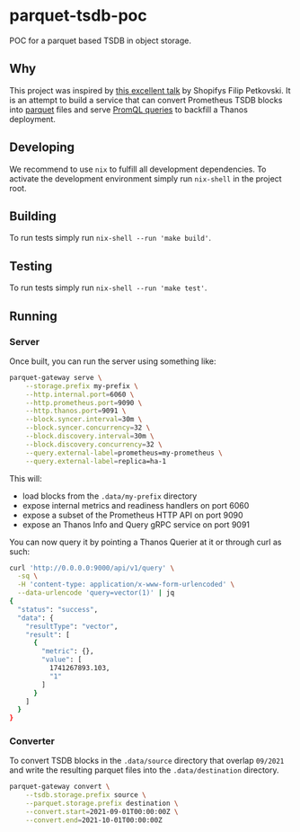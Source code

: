 # parquet-tsdb-poc

POC for a parquet based TSDB in object storage.

## Why

This project was inspired by [this excellent talk](https://www.youtube.com/watch?v=V8Y4VuUwg8I) by Shopifys Filip Petkovski. It is an attempt to build a service that can convert Prometheus TSDB blocks into [parquet](https://parquet.apache.org/) files and serve [PromQL queries](https://prometheus.io/docs/prometheus/latest/querying/basics/) to backfill a Thanos deployment.

## Developing

We recommend to use `nix` to fulfill all development dependencies. To activate the development environment simply run `nix-shell` in the project root.

## Building

To run tests simply run `nix-shell --run 'make build'`.

## Testing

To run tests simply run `nix-shell --run 'make test'`.

## Running

### Server

Once built, you can run the server using something like:

```bash
parquet-gateway serve \
    --storage.prefix my-prefix \
    --http.internal.port=6060 \
    --http.prometheus.port=9090 \
    --http.thanos.port=9091 \
    --block.syncer.interval=30m \
    --block.syncer.concurrency=32 \
    --block.discovery.interval=30m \
    --block.discovery.concurrency=32 \
    --query.external-label=prometheus=my-prometheus \
    --query.external-label=replica=ha-1
```

This will:

* load blocks from the `.data/my-prefix` directory
* expose internal metrics and readiness handlers on port 6060
* expose a subset of the Prometheus HTTP API on port 9090
* expose an Thanos Info and Query gRPC service on port 9091

You can now query it by pointing a Thanos Querier at it or through curl as such:

```bash
curl 'http://0.0.0.0:9000/api/v1/query' \
  -sq \
  -H 'content-type: application/x-www-form-urlencoded' \
  --data-urlencode 'query=vector(1)' | jq
{
  "status": "success",
  "data": {
    "resultType": "vector",
    "result": [
      {
        "metric": {},
        "value": [
          1741267893.103,
          "1"
        ]
      }
    ]
  }
}

```

### Converter

To convert TSDB blocks in the `.data/source` directory that overlap `09/2021` and write the resulting parquet files into the `.data/destination` directory.

```bash
parquet-gateway convert \
    --tsdb.storage.prefix source \
    --parquet.storage.prefix destination \
    --convert.start=2021-09-01T00:00:00Z \
    --convert.end=2021-10-01T00:00:00Z
```
